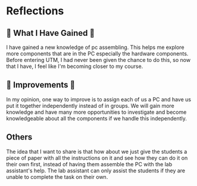 # Reflections

## 📖 What I Have Gained 📖

I have gained a new knowledge of pc assembling. This helps me explore more components that are in the PC especially the hardware components. Before entering UTM, I had never been given the chance to do this, so now that I have, I feel like I'm becoming closer to my course. 

## 🧠 Improvements 🧠

In my opinion, one way to improve is to assign each of us a PC and have us put it together independently instead of in groups. We will gain more knowledge and have many more opportunities to investigate and become knowledgeable about all the components if we handle this independently.


## Others

The idea that I want to share is that how about we just give the students a piece of paper with all the instructions on it and see how they can do it on their own first, instead of having them assemble the PC with the lab assistant's help. The lab assistant can only assist the students if they are unable to complete the task on their own.
